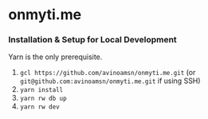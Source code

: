 # onmyti.me

### Installation & Setup for Local Development

Yarn is the only prerequisite.

1. `gcl https://github.com/avinoamsn/onmyti.me.git` (or `git@github.com:avinoamsn/onmyti.me.git` if using SSH)
2. `yarn install`
3. `yarn rw db up`
4. `yarn rw dev`
